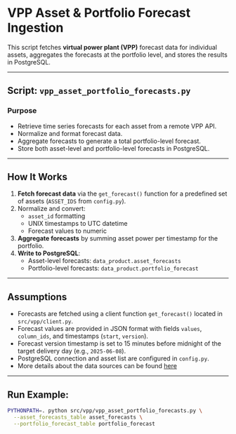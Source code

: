 # VPP Asset & Portfolio Forecast Ingestion

This script fetches **virtual power plant (VPP)** forecast data for individual assets, aggregates the forecasts at the portfolio level, and stores the results in PostgreSQL.

---

##  Script: `vpp_asset_portfolio_forecasts.py`

###  Purpose

- Retrieve time series forecasts for each asset from a remote VPP API.
- Normalize and format forecast data.
- Aggregate forecasts to generate a total portfolio-level forecast.
- Store both asset-level and portfolio-level forecasts in PostgreSQL.

---

##  How It Works

1. **Fetch forecast data** via the `get_forecast()` function for a predefined set of assets (`ASSET_IDS` from `config.py`).
2. Normalize and convert:
   - `asset_id` formatting
   - UNIX timestamps to UTC datetime
   - Forecast values to numeric
3. **Aggregate forecasts** by summing asset power per timestamp for the portfolio.
4. **Write to PostgreSQL**:
   - Asset-level forecasts: `data_product.asset_forecasts`
   - Portfolio-level forecasts: `data_product.portfolio_forecast`

---

##  Assumptions

- Forecasts are fetched using a client function `get_forecast()` located in `src/vpp/client.py`.
- Forecast values are provided in JSON format with fields `values`, `column_ids`, and timestamps (`start`, `version`).
- Forecast version timestamp is set to 15 minutes before midnight of the target delivery day (e.g., `2025-06-08`).
- PostgreSQL connection and asset list are configured in `config.py`.
- More details about the data sources can be found [here](../../../data/vpp/README.md)

---

## **Run Example:**

```bash
PYTHONPATH=. python src/vpp/vpp_asset_portfolio_forecasts.py \
  --asset_forecasts_table asset_forecasts \
  --portfolio_forecast_table portfolio_forecast
````

